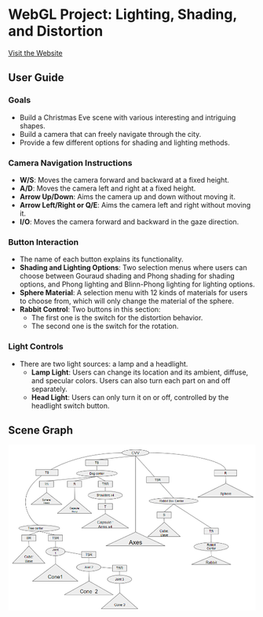 # WebGL Project: Lighting, Shading, and Distortion

[Visit the Website](https://my-webgl-project.netlify.app/)

## User Guide

### Goals
- Build a Christmas Eve scene with various interesting and intriguing shapes.
- Build a camera that can freely navigate through the city.
- Provide a few different options for shading and lighting methods.

### Camera Navigation Instructions
- **W/S**: Moves the camera forward and backward at a fixed height.
- **A/D**: Moves the camera left and right at a fixed height.
- **Arrow Up/Down**: Aims the camera up and down without moving it.
- **Arrow Left/Right or Q/E**: Aims the camera left and right without moving it.
- **I/O**: Moves the camera forward and backward in the gaze direction.

### Button Interaction
- The name of each button explains its functionality.
- **Shading and Lighting Options**: Two selection menus where users can choose between Gouraud shading and Phong shading for shading options, and Phong lighting and Blinn-Phong lighting for lighting options.
- **Sphere Material**: A selection menu with 12 kinds of materials for users to choose from, which will only change the material of the sphere.
- **Rabbit Control**: Two buttons in this section: 
  - The first one is the switch for the distortion behavior.
  - The second one is the switch for the rotation.

### Light Controls
- There are two light sources: a lamp and a headlight.
  - **Lamp Light**: Users can change its location and its ambient, diffuse, and specular colors. Users can also turn each part on and off separately.
  - **Head Light**: Users can only turn it on or off, controlled by the headlight switch button.

## Scene Graph

![Scene Graph](scene.png)
